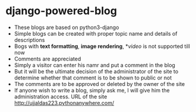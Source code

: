 # django-powered-blog

- These blogs are based on python3-django  
- Simple blogs can be created with proper topic name and details of descriptions  
- Bogs with **text formatting**, **image rendering**, **video* is not supported till now  
- Comments are appreciated  
- Simply a visitor can enter his namr and put a comment in the blog  
- But it will be the ultimate decision of the administrator of the site to determine whether that comment is to be shown to public or not  
- The comments are to be approved or deleted by the owner of the site
- If anyone wish to write a blog, simply ask me, I will give him the administration access.
URL of the site http://ujjaldas223.pythonanywhere.com/
